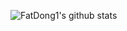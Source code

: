 ![FatDong1's github stats](https://github-readme-stats-tawny.vercel.app/api?username=FatDong1&show_icons=true&hide_border=true&theme=merko&include_all_commits=true&cache_seconds=1800&include_all_commits=true)
